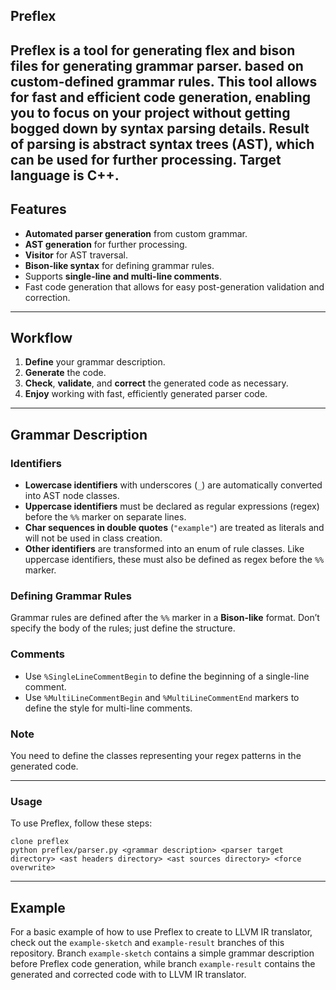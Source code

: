 ## Preflex

**Preflex** is a tool for generating **flex** and **bison** files for generating **grammar parser**.
 based on custom-defined grammar rules. This tool allows for fast and efficient code generation, enabling you to focus on your project without getting bogged down by syntax parsing details.
Result of parsing is **abstract syntax trees (AST)**, which can be used for further processing. Target language is **C++**.
---

## Features
- **Automated parser generation** from custom grammar.
- **AST generation** for further processing.
- **Visitor** for AST traversal.
- **Bison-like syntax** for defining grammar rules.
- Supports **single-line and multi-line comments**.
- Fast code generation that allows for easy post-generation validation and correction.

---

## Workflow
1. **Define** your grammar description.
2. **Generate** the code.
3. **Check**, **validate**, and **correct** the generated code as necessary.
4. **Enjoy** working with fast, efficiently generated parser code.

---

## Grammar Description

### Identifiers
- **Lowercase identifiers** with underscores (`_`) are automatically converted into AST node classes.
- **Uppercase identifiers** must be declared as regular expressions (regex) before the `%%` marker on separate lines.
- **Char sequences in double quotes** (`"example"`) are treated as literals and will not be used in class creation.
- **Other identifiers** are transformed into an enum of rule classes. Like uppercase identifiers, these must also be defined as regex before the `%%` marker.

### Defining Grammar Rules
Grammar rules are defined after the `%%` marker in a **Bison-like** format. Don’t specify the body of the rules; just define the structure.

### Comments
- Use `%SingleLineCommentBegin` to define the beginning of a single-line comment.
- Use `%MultiLineCommentBegin` and `%MultiLineCommentEnd` markers to define the style for multi-line comments.

### Note
You need to define the classes representing your regex patterns in the generated code.

---

### Usage
To use Preflex, follow these steps:
```shell
clone preflex
python preflex/parser.py <grammar description> <parser target directory> <ast headers directory> <ast sources directory> <force overwrite>
```

---

## Example 
For a basic example of how to use Preflex to create to LLVM IR translator, check out the `example-sketch` and `example-result` branches of this repository. 
Branch `example-sketch` contains a simple grammar description before Preflex code generation, 
while branch `example-result` contains the generated and corrected code with to LLVM IR translator.

